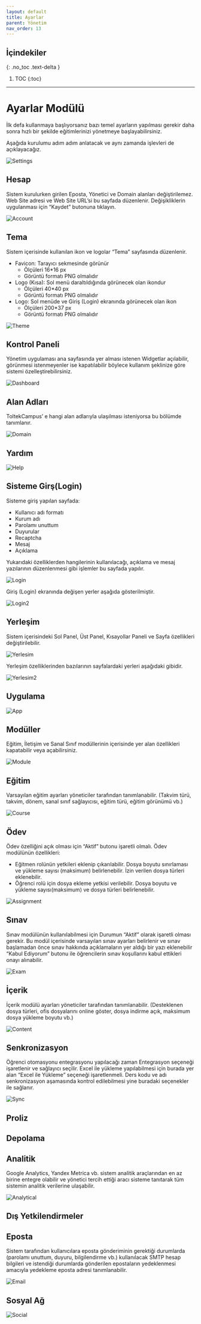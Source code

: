 ```yaml
---
layout: default
title: Ayarlar
parent: Yönetim
nav_order: 13
---
```


## İçindekiler
{: .no_toc .text-delta }

1. TOC
{:toc}

---

# Ayarlar Modülü

İlk defa kullanmaya başlıyorsanız bazı temel ayarların yapılması gerekir daha sonra hızlı bir şekilde eğitimlerinizi yönetmeye başlayabilirsiniz.

Aşağıda kurulumu adım adım anlatacak ve aynı zamanda işlevleri de açıklayacağız.

![Settings](/docs/media/modules/settings/settings.png)

## Hesap

Sistem kurulurken girilen Eposta, Yönetici ve Domain alanları değiştirilemez.
Web Site adresi ve Web Site URL’si bu sayfada düzenlenir. Değişikliklerin uygulanması için “Kaydet” butonuna tıklayın.

![Account](/docs/media/modules/settings/hesap.png)

## Tema

Sistem içerisinde kullanılan ikon ve logolar “Tema” sayfasında düzenlenir.

* Favicon: Tarayıcı sekmesinde görünür
  * Ölçüleri 16*16 px
  * Görüntü formatı PNG olmalıdır
* Logo (Kısa): Sol menü daraltıldığında görünecek olan ikondur
  * Ölçüleri 40*40 px
  * Görüntü formatı PNG olmalıdır
* Logo: Sol menüde ve Giriş (Login) ekranında görünecek olan ikon
  * Ölçüleri 200*37 px
  * Görüntü formatı PNG olmalıdır

![Theme](/docs/media/modules/settings/tema.png)

## Kontrol Paneli

Yönetim uygulaması ana sayfasında yer alması istenen Widgetlar açılabilir, görünmesi istenmeyenler ise kapatılabilir böylece kullanım şeklinize göre sistemi özelleştirebilirsiniz.

![Dashboard](/docs/media/modules/settings/dashboard.png)

## Alan Adları

ToltekCampus’ e hangi alan adlarıyla ulaşılması isteniyorsa bu bölümde tanımlanır.

![Domain](/docs/media/modules/settings/domain.png)

## Yardım

![Help](/docs/media/modules/settings/help.png)

## Sisteme Girş(Login)

Sisteme giriş yapılan sayfada:

* Kullanıcı adı formatı
* Kurum adı
* Parolamı unuttum
* Duyurular
* Recaptcha
* Mesaj
* Açıklama

Yukarıdaki özelliklerden hangilerinin kullanılacağı, açıklama ve mesaj yazılarının düzenlenmesi gibi işlemler bu sayfada yapılır.

![Login](/docs/media/modules/settings/login.png)

Giriş (Login) ekranında değişen yerler aşağıda gösterilmiştir.

![Login2](/docs/media/modules/settings/login2.png)

## Yerleşim

Sistem içerisindeki Sol Panel, Üst Panel, Kısayollar Paneli ve Sayfa özellikleri değiştirilebilir.

![Yerlesim](/docs/media/modules/settings/yerlesim.png)

Yerleşim özelliklerinden bazılarının sayfalardaki yerleri aşağıdaki gibidir.

![Yerlesim2](/docs/media/modules/settings/yerlesim2.png)

## Uygulama

![App](/docs/media/modules/settings/app.png)

## Modüller

Eğitim, İletişim ve Sanal Sınıf modüllerinin içerisinde yer alan özellikleri kapatabilir veya açabilirsiniz.

![Module](/docs/media/modules/settings/module.png)

## Eğitim

Varsayılan eğitim ayarları yöneticiler tarafından tanımlanabilir. (Takvim türü, takvim, dönem, sanal sınıf sağlayıcısı, eğitim türü, eğitim görünümü vb.)

![Course](/docs/media/modules/settings/course.png)

## Ödev

Ödev özelliğini açık olması için “Aktif” butonu işaretli olmalı. Ödev modülünün özellikleri:

* Eğitmen rolünün yetkileri eklenip çıkarılabilir. Dosya boyutu sınırlaması ve yükleme sayısı (maksimum) belirlenebilir. İzin verilen dosya türleri eklenebilir.
* Öğrenci rolü için dosya ekleme yetkisi verilebilir. Dosya boyutu ve yükleme sayısı(maksimum) ve dosya türleri belirlenebilir.

![Assignment](/docs/media/modules/settings/assignment.png)

## Sınav

Sınav modülünün kullanılabilmesi için Durumun “Aktif” olarak işaretli olması gerekir. Bu modül içerisinde varsayılan sınav ayarları belirlenir ve sınav başlamadan önce sınav hakkında açıklamaların yer aldığı bir yazı eklenebilir “Kabul Ediyorum” butonu ile öğrencilerin sınav koşullarını kabul ettikleri onayı alınabilir.

![Exam](/docs/media/modules/settings/exam.png)

## İçerik

İçerik modülü ayarları yöneticiler tarafından tanımlanabilir. (Desteklenen dosya türleri, ofis dosyalarını online göster, dosya indirme açık, maksimum dosya yükleme boyutu vb.)

![Content](/docs/media/modules/settings/content.png)

## Senkronizasyon

Öğrenci otomasyonu entegrasyonu yapılacağı zaman Entegrasyon seçeneği işaretlenir ve sağlayıcı seçilir. Excel ile yükleme yapılabilmesi için burada yer alan “Excel ile Yükleme” seçeneği işaretlenmeli. Ders kodu ve adı senkronizasyon aşamasında kontrol edilebilmesi yine buradaki seçenekler ile sağlanır.

![Sync](/docs/media/modules/settings/sync.png)

## Proliz

## Depolama

## Analitik

Google Analytics, Yandex Metrica vb. sistem analitik araçlarından en az birine entegre olabilir ve yönetici tercih ettiği aracı sisteme tanıtarak tüm sistemin analitik verilerine ulaşabilir.

![Analytical](/docs/media/modules/settings/analytical.png)

## Dış Yetkilendirmeler

## Eposta

Sistem tarafından kullanıcılara eposta gönderiminin gerektiği durumlarda (parolamı unuttum, duyuru, bilgilendirme vb.) kullanılacak SMTP hesap bilgileri ve istendiği durumlarda gönderilen epostaların yedeklenmesi amacıyla yedekleme eposta adresi tanımlanabilir.

![Email](/docs/media/modules/settings/email.png)

## Sosyal Ağ

![Social](/docs/media/modules/settings/social.png)

